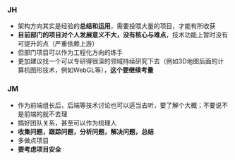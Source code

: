 ### JH
- 架构方向其实是经验的**总结和运用**，需要投喂大量的项目，才能有所收获
- **目前部门的项目对个人发展意义不大，没有核心与难点**，技术功能上暂时没有可提升的点（严重依赖上游）
- 但部门项目可以作为工程化方向的练手
- 更加建议找一个可以专研得很深的领域持续研究下去（例如3D地图后面的计算机图形技术，例如WebGL等），**这个要继续考量**

### JM
- 作为前端组长后，后端等技术讨论也可以适当去听，要了解个大概；不要说不是前端的就不去理
- 搞好团队关系，甚至可以作为梳理人
- **收集问题，跟踪问题，分析问题，解决问题，总结**
- 多做点项目
- **要考虑项目安全**

